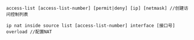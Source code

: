 	access-list [access-list-number] [permit|deny] [ip] [netmask] //创建访问控制列表

	ip nat inside source list [access-list-number] interface [接口号] overload //配置NAT